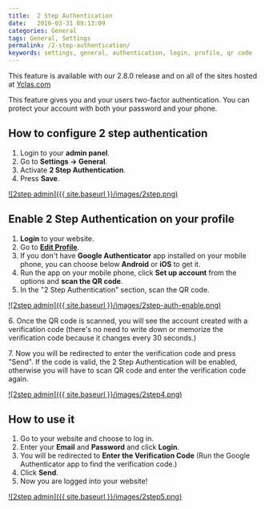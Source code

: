 ```yaml
---
title:  2 Step Authentication
date:   2016-03-31 09:13:09
categories: General
tags: General, Settings
permalink: /2-step-authentication/
keywords: settings, general, authentication, login, profile, qr code
---
```

<div class="alert alert-warning">
<strong><i class="glyphicon glyphicon-warning-sign"></i> </strong> This feature is available with our 2.8.0 release and on all of the sites hosted at <a href="https://yclas.com/">Yclas.com</a> 
</div>

This feature gives you and your users two-factor authentication. You can protect your account with both your password and your phone. 

## How to configure 2 step authentication

1. Login to your **admin panel**.
2. Go to **Settings -> General**.
3. Activate **2 Step Authentication**.
4. Press **Save**.

<a href="//docs.yclas.com/images/2step.png" class="thumbnail gallery-item" data-gallery>
![2step admin]({{ site.baseurl }}/images/2step.png)
</a>

## Enable 2 Step Authentication on your profile

1. **Login** to your website.
2. Go to **[Edit Profile](http://docs.yclas.com/how-to-edit-your-profile/)**.
3. If you don't have **Google Authenticator** app installed on your mobile phone, you can choose below **Android** or **iOS**  to get it.
4. Run the app on your mobile phone, click **Set up account** from the options and **scan the QR code**.
5. In the "2 Step Authentication" section, scan the QR code.

<a href="//docs.yclas.com/images/2step-auth-enable.png" class="thumbnail gallery-item" data-gallery>
![2step admin]({{ site.baseurl }}/images/2step-auth-enable.png)
</a>

6\. Once the QR code is scanned, you will see the account created with a verification code (there's no need to write down or memorize the verification code because it changes every 30 seconds.)

7\. Now you will be redirected to enter the verification code and press "Send". If the code is valid, the 2 Step Authentication will be enabled, otherwise you will have to scan QR code and enter the verification code again.   

<a href="//docs.yclas.com/images/2step4.png" class="thumbnail gallery-item" data-gallery>
![2step admin]({{ site.baseurl }}/images/2step4.png)
</a>

## How to use it

1. Go to your website and choose to log in.
2. Enter your **Email** and **Password** and click **Login**.
3. You will be redirected to **Enter the Verification Code** (Run the Google Authenticator app to find the verification code.)
4. Click **Send**.
5. Now you are logged into your website!

<a href="//docs.yclas.com/images/2step5.png" class="thumbnail gallery-item" data-gallery>
![2step admin]({{ site.baseurl }}/images/2step5.png)
</a>






